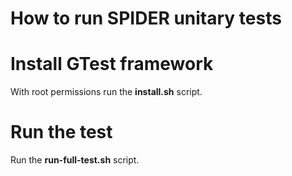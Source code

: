 How to run SPIDER unitary tests
===

# Install GTest framework 

With root permissions run the **install.sh** script.

# Run the test

Run the **run-full-test.sh** script.
